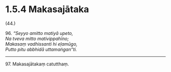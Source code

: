 

# 1.5.4 Makasajātaka




(44.)

96\. _“Seyyo amitto matiyā upeto,_  
_Na tveva mitto mativippahīno;_  
_Makasaṃ vadhissanti hi eḷamūgo,_  
_Putto pitu abbhidā uttamaṅgan”ti._  


---

97\. Makasajātakaṃ catutthaṃ.





